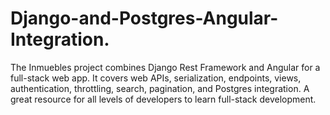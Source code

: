 # Django-and-Postgres-Angular-Integration.
The Inmuebles project combines Django Rest Framework and Angular for a full-stack web app. It covers web APIs, serialization, endpoints, views, authentication, throttling, search, pagination, and Postgres integration. A great resource for all levels of developers to learn full-stack development.
